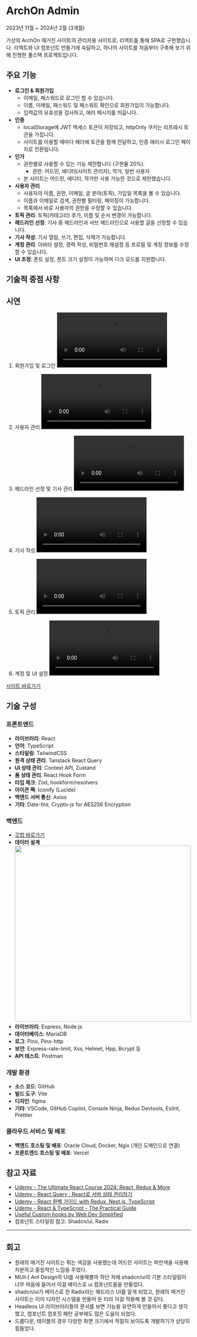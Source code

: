 # ArchOn Admin

2023년 11월 ~ 2024년 2월 (3개월)

가상의 ArchOn 매거진 사이트의 관리자용 사이트로, 리액트를 통해 SPA로 구현했습니다. 리액트와 UI 컴포넌트 만들기에 숙달하고, 하나의 사이트를 처음부터 구축해 보기 위해 진행한 풀스택 프로젝트입니다.

## 주요 기능

- **로그인 & 회원가입**
  - 이메일, 패스워드로 로그인 할 수 있습니다.
  - 이름, 이메일, 패스워드 및 패스워트 확인으로 회원가입이 가능합니다.
  - 입력값의 유효성을 검사하고, 에러 메시지를 띄웁니다.
- **인증**
  - localStorage에 JWT 액세스 토큰이 저장되고, httpOnly 쿠키는 리프레시 토큰을 가집니다.
  - 사이트를 이용할 때마다 헤더에 토큰을 함께 전달하고, 인증 에러시 로그인 페이지로 전환됩니다.
- **인가**
  - 권한별로 사용할 수 있는 기능 제한합니다 (구현율 20%).
    - 권한: 어드민, 에디터(사이트 관리자), 작가, 일반 사용자
  - 본 사이트는 어드민, 에디터, 작가만 사용 가능한 것으로 제한했습니다.
- **사용자 관리**
  - 사용자의 이름, 권한, 이메일, 글 분야(토픽), 가입일 목록을 볼 수 있습니다.
  - 이름과 이메일로 검색, 권한별 필터링, 페이징이 가능합니다.
  - 목록에서 바로 사용자의 권한을 수정할 수 있습니다.
- **토픽 관리**: 토픽(카테고리) 추가, 이름 및 순서 변경이 가능합니다.
- **헤드라인 선정**: 기사 중 헤드라인과 서브 헤드라인으로 사용할 글을 선정할 수 있습니다.
- **기사 작성**: 기사 열람, 쓰기, 편집, 삭제가 가능합니다.
- **계정 관리**: 아바타 설정, 경력 작성, 비밀번호 재설정 등 프로필 및 계정 정보를 수정할 수 있습니다.
- **UI 조정**: 폰트 설정, 폰트 크기 설정이 가능하며 다크 모드를 지원합니다.

## 기술적 중점 사항


## 시연
1. 회원가입 및 로그인
<video src="https://github.com/urbanscratcher/project-archon-cms/assets/17016494/170e361f-c1a2-4c92-8aac-646e02608363" controls></video>

2. 사용자 관리
<video src="https://github.com/urbanscratcher/project-archon-cms/assets/17016494/6b4e4843-6184-4eb2-abb4-fe9cb4066d1d" controls></video>

3. 헤드라인 선정 및 기사 관리
<video src="https://github.com/urbanscratcher/project-archon-cms/assets/17016494/a5c151fe-f05a-4b7d-8494-dcccac5810d0" controls></video>

4. 기사 작성
<video src="https://github.com/urbanscratcher/project-archon-cms/assets/17016494/7a1a58da-cfb3-493f-b517-9a0a941df87e" controls></video>

5. 토픽 관리
<video src="https://github.com/urbanscratcher/project-archon-cms/assets/17016494/884c6258-3b3f-41e3-afa6-eae220769a21" controls></video>

6. 계정 및 UI 설정
<video src="https://github.com/urbanscratcher/project-archon-cms/assets/17016494/884c6258-3b3f-41e3-afa6-eae220769a21" controls></video>

[사이트 바로가기](https://project-archon-cms.vercel.app/)

## 기술 구성
### 프론트엔드
- **라이브러리**: React
- **언어**: TypeScript
- **스타일링**: TailwindCSS
- **원격 상태 관리**: Tanstack React Query
- **UI 상태 관리**: Context API, Zustand
- **폼 상태 관리**: React Hook Form
- **타입 체크**: Zod, hookform/resolvers
- **아이콘 팩**: Iconify (Lucide)
- **백엔드 서버 통신**: Axios
- **기타**: Date-fns, Crypto-js for AES256 Encryption

### 백엔드
- [깃헙 바로가기](https://github.com/urbanscratcher/project-archon-api)
- **데이터 설계**
  <img src="https://github.com/urbanscratcher/project-archon-cms/assets/17016494/9002b34c-0797-4495-b2d4-ff48c5b99ac8" width="480px" />
- **라이브러리**: Express, Node.js
- **데이터베이스**: MariaDB
- **로그**: Pino, Pino-http
- **보안**: Express-rate-limit, Xss, Helmet, Hpp, Bcrypt 등
- **API 테스트**: Postman


### 개발 환경
- **소스 코드**: GitHub
- **빌드 도구**: Vite
- **디자인**: figma
- **기타**: VSCode, GitHub Copilot, Console Ninja, Redux Devtools, Eslint, Prettier

### 클라우드 서비스 및 배포
- **백엔드 호스팅 및 배포**: Oracle Cloud, Docker, Ngix (개인 도메인으로 연결)
- **프론트엔드 호스팅 및 배포**: Vercel


## 참고 자료

- [Udemy - The Ultimate React Course 2024: React, Redux & More](https://www.udemy.com/course/the-ultimate-react-course)
- [Udemy - React Query : React로 서버 상태 관리하기](https://www.udemy.com/course/react-query-react)
- [Udemy -
  React 완벽 가이드 with Redux, Next.js, TypeScript](https://www.udemy.com/course/best-react)
- [Udemy - React & TypeScript - The Practical Guide](https://www.udemy.com/course/react-typescript-the-practical-guide)
- [Useful Custom hooks by Web Dev Simplified](https://github.com/WebDevSimplified/useful-custom-react-hooks/tree/main)
- 컴포넌트 스타일링 참고: Shadcn/ui, Radix

---

## 회고

- 원래의 매거진 사이트는 튀는 색감을 사용했는데 어드민 사이트는 파란색을 사용해 차분하고 중립적인 느낌을 주었다.
- MUI나 Ant Design의 UI를 사용해볼까 하던 차에 shadcn/ui의 기본 스타일링이 너무 마음에 들어서 이걸 베이스로 ui 컴포넌트들을 만들었다.
- shadcn/ui가 베이스로 한 Radix라는 헤드리스 UI를 알게 되었고, 원래의 매거진 사이트는 이미 디자인 시스템을 만들어 둔 터라 이걸 적용해 볼 것 같다.
- Headless UI 라이브러리들의 문서를 보면 기능을 유연하게 만들어서 좋다고 생각했고, 컴포넌트 컴포짓 패턴 공부에도 많은 도움이 되었다.
- 드롭다운, 테이블의 경우 다양한 화면 크기에서 적절히 보이도록 개발하기가 상당히 힘들었다.
